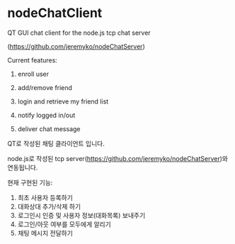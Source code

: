 nodeChatClient
==============

QT GUI chat client for the node.js tcp chat server

(https://github.com/jeremyko/nodeChatServer)

Current features:

1. enroll user

2. add/remove friend

3. login and retrieve my friend list

4. notify logged in/out

5. deliver chat message


QT로 작성된 채팅 클라이언트 입니다.

node.js로 작성된 tcp server(https://github.com/jeremyko/nodeChatServer)와 연동됩니다.

현재 구현된 기능:
1. 최초 사용자 등록하기 
2. 대화상대 추가/삭제 하기  
3. 로그인시 인증 및 사용자 정보(대화목록) 보내주기 
4. 로그인/아웃 여부를 모두에게 알리기 
5. 채팅 메시지 전달하기 
